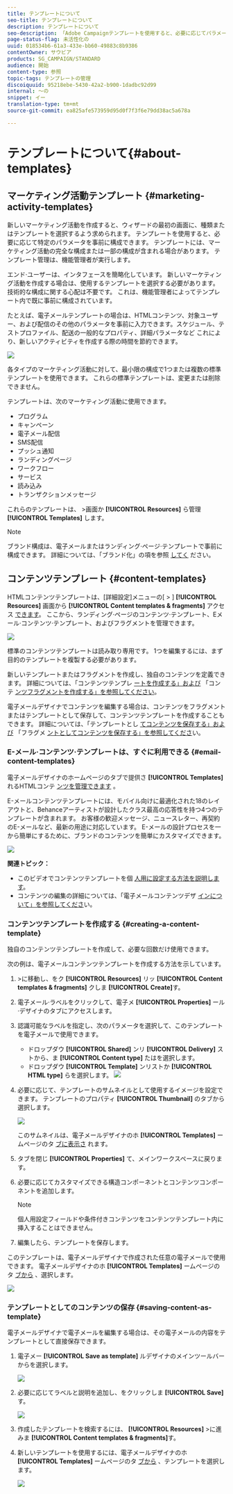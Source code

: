 ```yaml
---
title: テンプレートについて
seo-title: テンプレートについて
description: テンプレートについて
seo-description: 「Adobe Campaignテンプレートを使用すると、必要に応じてパラメータを事前に設定できます。テンプレートには、テクニカル以外のエンドユーザーに対するAdobe Campaignの使用を簡単にするために、マーケティング活動の完全または一部の構成を含めることができます。」
page-status-flag: 未活性化の
uuid: 018534b6-61a3-433e-bb60-49883c8b9386
contentOwner: サウビア
products: SG_CAMPAIGN/STANDARD
audience: 開始
content-type: 参照
topic-tags: テンプレートの管理
discoiquuid: 95218ebe-5430-42a2-b900-1dadbc92d99
internal: 〜の
snippet: イー
translation-type: tm+mt
source-git-commit: ea825afe573959d95d0f7f3f6e79dd38ac5a678a

---
```



# テンプレートについて{#about-templates}

## マーケティング活動テンプレート {#marketing-activity-templates}

新しいマーケティング活動を作成すると、ウィザードの最初の画面に、種類またはテンプレートを選択するよう求められます。 テンプレートを使用すると、必要に応じて特定のパラメータを事前に構成できます。 テンプレートには、マーケティング活動の完全な構成または一部の構成が含まれる場合があります。 テンプレート管理は、機能管理者が実行します。

エンド·ユーザーは、インタフェースを簡略化しています。 新しいマーケティング活動を作成する場合は、使用するテンプレートを選択する必要があります。 技術的な構成に関する心配は不要です。 これは、機能管理者によってテンプレート内で既に事前に構成されています。

たとえば、電子メールテンプレートの場合は、HTMLコンテンツ、対象ユーザー、および配信のその他のパラメータを事前に入力できます。スケジュール、テストプロファイル、配送の一般的なプロパティ、詳細パラメータなど これにより、新しいアクティビティを作成する際の時間を節約できます。

![](assets/template_1.png)

各タイプのマーケティング活動に対して、最小限の構成で1つまたは複数の標準テンプレートを使用できます。 これらの標準テンプレートは、変更または削除できません。

テンプレートは、次のマーケティング活動に使用できます。

* プログラム
* キャンペーン
* 電子メール配信
* SMS配信
* プッシュ通知
* ランディングページ
* ワークフロー
* サービス
* 読み込み
* トランザクションメッセージ

これらのテンプレートは、 &gt;画面か **[!UICONTROL Resources]** ら管理 **[!UICONTROL Templates]** します。

>[!NOTE]
>
>ブランド構成は、電子メールまたはランディング·ページ·テンプレートで事前に構成できます。 詳細については、「ブランド化」の項を参照 [してく](../../administration/using/branding.md) ださい。

## コンテンツテンプレート {#content-templates}

HTMLコンテンツテンプレートは、[詳細設定]メニューの[ &gt; ] **[!UICONTROL Resources]** 画面から **[!UICONTROL Content templates & fragments]** アクセス [できます](../../start/using/interface-description.md#advanced-menu)。 ここから、ランディング·ページのコンテンツ·テンプレート、Eメール·コンテンツ·テンプレート、およびフラグメントを管理できます。

![](assets/content_templates_list.png)

標準のコンテンツテンプレートは読み取り専用です。 1つを編集するには、まず目的のテンプレートを複製する必要があります。

新しいテンプレートまたはフラグメントを作成し、独自のコンテンツを定義できます。 詳細については、「コンテンツテンプレ [ートを作成する」および](../../start/using/about-templates.md#creating-a-content-template) 「コンテ [ンツフラグメントを作成する」を参照してください](../../designing/using/using-reusable-content.md#creating-a-content-fragment)。

電子メールデザイナでコンテンツを編集する場合は、コンテンツをフラグメントまたはテンプレートとして保存して、コンテンツテンプレートを作成することもできます。 詳細については、「テンプレートとし [てコンテンツを保存する」および](../../start/using/about-templates.md#saving-content-as-template) 「フラグメ [ントとしてコンテンツを保存する」を参照してくださ](../../designing/using/using-reusable-content.md#saving-content-as-a-fragment)い。

### E-メール·コンテンツ·テンプレートは、すぐに利用できる {#email-content-templates}

電子メールデザイナのホームページのタブで提供さ **[!UICONTROL Templates]** れるHTMLコンテ [ンツを管理できます](../../designing/using/overview.md) 。

E-メールコンテンツテンプレートには、モバイル向けに最適化された18のレイアウトと、Behanceアーティストが設計したクラス最高の応答性を持つ4つのテンプレートが含まれます。 お客様の歓迎メッセージ、ニュースレター、再契約のE-メールなど、最新の用途に対応しています。 E-メールの設計プロセスを一から簡単にするために、ブランドのコンテンツを簡単にカスタマイズできます。

![](assets/content_templates.png)

**関連トピック：**

* このビデオでコンテンツテンプレートを個 [人用に設定する方法を説明します](https://helpx.adobe.com/campaign/kt/acs/using/acs-email_content_templates-feature-video-use.html)。
* コンテンツの編集の詳細については、「電子メールコンテンツデザ [インについて」を参照してくださ](../../designing/using/overview.md)い。

### コンテンツテンプレートを作成する {#creating-a-content-template}

独自のコンテンツテンプレートを作成して、必要な回数だけ使用できます。

次の例は、電子メールコンテンツテンプレートを作成する方法を示しています。

1. &gt;に移動し、をク **[!UICONTROL Resources]** リッ **[!UICONTROL Content templates & fragments]** クしま **[!UICONTROL Create]**&#x200B;す。
1. 電子メール·ラベルをクリックして、電子メ **[!UICONTROL Properties]** ール·デザイナのタブにアクセスします。
1. 認識可能なラベルを指定し、次のパラメータを選択して、このテンプレートを電子メールで使用できます。

   * ドロップダウ **[!UICONTROL Shared]** ンリ **[!UICONTROL Delivery]** ストから、ま **[!UICONTROL Content type]** たはを選択します。
   * ドロップダウ **[!UICONTROL Template]** ンリストか **[!UICONTROL HTML type]** らを選択します。
   ![](assets/email_designer_create-template.png)

1. 必要に応じて、テンプレートのサムネイルとして使用するイメージを設定できます。 テンプレートのプロパティ **[!UICONTROL Thumbnail]** のタブから選択します。

   ![](assets/email_designer_create-template_thumbnail.png)

   このサムネイルは、電子メールデザイナのホ **[!UICONTROL Templates]** ームページのタ [ブに表示さ](../../designing/using/overview.md) れます。

1. タブを閉じ **[!UICONTROL Properties]** て、メインワークスペースに戻ります。
1. 必要に応じてカスタマイズできる構造コンポーネントとコンテンツコンポーネントを追加します。
   >[!NOTE]
   >
   > 個人用設定フィールドや条件付きコンテンツをコンテンツテンプレート内に挿入することはできません。
1. 編集したら、テンプレートを保存します。

このテンプレートは、電子メールデザイナで作成された任意の電子メールで使用できます。 電子メールデザイナのホ **[!UICONTROL Templates]** ームページのタ [ブから](../../designing/using/overview.md) 、選択します。

![](assets/content_template_new.png)

### テンプレートとしてのコンテンツの保存 {#saving-content-as-template}

電子メールデザイナで電子メールを編集する場合は、その電子メールの内容をテンプレートとして直接保存できます。

<!--[!CAUTION]
>
>You cannot save as template a structure containing personalization fields or dynamic content.-->

1. 電子メー **[!UICONTROL Save as template]** ルデザイナのメインツールバーからを選択します。

   ![](assets/email_designer_save-as-template.png)

1. 必要に応じてラベルと説明を追加し、をクリックしま **[!UICONTROL Save]**&#x200B;す。

   ![](assets/email_designer_save-as-template_creation.png)

1. 作成したテンプレートを検索するには、 **[!UICONTROL Resources]** &gt;に進みま **[!UICONTROL Content templates & fragments]**&#x200B;す。

1. 新しいテンプレートを使用するには、電子メールデザイナのホ **[!UICONTROL Templates]** ームページのタ [ブから](../../designing/using/overview.md) 、テンプレートを選択します。

   ![](assets/content_template_new.png)

